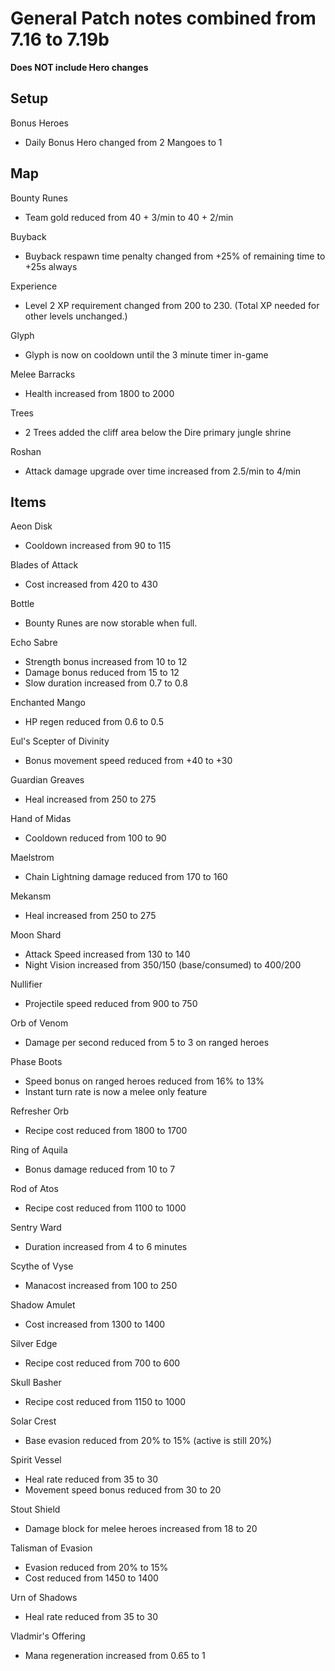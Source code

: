 # General Patch notes combined from 7.16 to 7.19b

**Does NOT include Hero changes**

## Setup

Bonus Heroes
* Daily Bonus Hero changed from 2 Mangoes to 1

## Map

Bounty Runes
* Team gold reduced from 40 + 3/min to 40 + 2/min

Buyback
* Buyback respawn time penalty changed from +25% of remaining time to +25s always

Experience
* Level 2 XP requirement changed from 200 to 230. (Total XP needed for other levels unchanged.)

Glyph
* Glyph is now on cooldown until the 3 minute timer in-game

Melee Barracks
* Health increased from 1800 to 2000

Trees 
* 2 Trees added the cliff area below the Dire primary jungle shrine

Roshan
* Attack damage upgrade over time increased from 2.5/min to 4/min

## Items

Aeon Disk
* Cooldown increased from 90 to 115

Blades of Attack
* Cost increased from 420 to 430

Bottle
* Bounty Runes are now storable when full.

Echo Sabre
* Strength bonus increased from 10 to 12
* Damage bonus reduced from 15 to 12
* Slow duration increased from 0.7 to 0.8

Enchanted Mango
* HP regen reduced from 0.6 to 0.5

Eul's Scepter of Divinity
* Bonus movement speed reduced from +40 to +30

Guardian Greaves
* Heal increased from 250 to 275

Hand of Midas
* Cooldown reduced from 100 to 90

Maelstrom
* Chain Lightning damage reduced from 170 to 160

Mekansm
* Heal increased from 250 to 275

Moon Shard
* Attack Speed increased from 130 to 140
* Night Vision increased from 350/150 (base/consumed) to 400/200

Nullifier
* Projectile speed reduced from 900 to 750

Orb of Venom
* Damage per second reduced from 5 to 3 on ranged heroes

Phase Boots
* Speed bonus on ranged heroes reduced from 16% to 13%
* Instant turn rate is now a melee only feature

Refresher Orb
* Recipe cost reduced from 1800 to 1700

Ring of Aquila
* Bonus damage reduced from 10 to 7

Rod of Atos
* Recipe cost reduced from 1100 to 1000

Sentry Ward
* Duration increased from 4 to 6 minutes

Scythe of Vyse
* Manacost increased from 100 to 250

Shadow Amulet
* Cost increased from 1300 to 1400

Silver Edge
* Recipe cost reduced from 700 to 600

Skull Basher
* Recipe cost reduced from 1150 to 1000

Solar Crest
* Base evasion reduced from 20% to 15% (active is still 20%)

Spirit Vessel
* Heal rate reduced from 35 to 30
* Movement speed bonus reduced from 30 to 20

Stout Shield
* Damage block for melee heroes increased from 18 to 20

Talisman of Evasion
* Evasion reduced from 20% to 15%
* Cost reduced from 1450 to 1400

Urn of Shadows
* Heal rate reduced from 35 to 30

Vladmir's Offering
* Mana regeneration increased from 0.65 to 1

